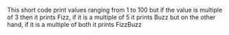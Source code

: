 This short code print values ranging from 1 to 100 but if the value is multiple of 3 then it
prints Fizz, if it is a multiple of 5 it prints Buzz but on the other hand, if it is a multiple of both
it prints FizzBuzz
